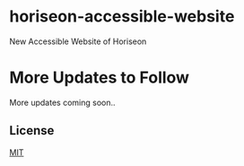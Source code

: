 # horiseon-accessible-website
New Accessible Website of Horiseon


# More Updates to Follow

More updates coming soon.. 


## License

[MIT](https://choosealicense.com/licenses/mit/)